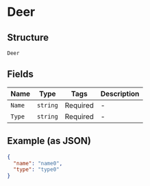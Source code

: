 
# Deer

## Structure

`Deer`

## Fields

| Name | Type | Tags | Description |
|  --- | --- | --- | --- |
| `Name` | `string` | Required | - |
| `Type` | `string` | Required | - |

## Example (as JSON)

```json
{
  "name": "name0",
  "type": "type0"
}
```


